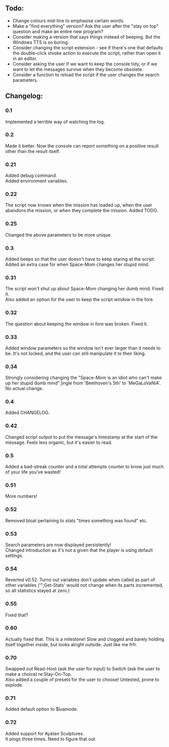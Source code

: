 ## Todo:
* Change colours mid-line to emphasise certain words.  
* Make a "find everything" version? Ask the user after the "stay on top" question and make an entire new program?  
* Consider making a version that says things instead of beeping. But the Windows TTS is so boring.  
* Consider changing the script extension - see if there's one that defaults the double-click invoke action to execute the script, rather than open it in an editor.  
* Consider asking the user if we want to keep the console tidy, or if we want to let the messages survive when they become obsolete.  
* Consider a function to reload the script if the user changes the search parameters.  

## Changelog:
### 0.1  
  Implemented a terrible way of watching the log.  
### 0.2  
  Made it better. Now the console can report something on a positive result other than the result itself.  
### 0.21  
  Added debug command.  
  Added environment variables.  
### 0.22  
  The script now knows when the mission has loaded up, when the user abandons the mission, or when they complete the mission. Added TODO.  
### 0.25  
  Changed the above parameters to be more unique.  
### 0.3  
  Added beeps so that the user doesn't have to keep staring at the script.  
  Added an extra case for when Space-Mom changes her stupid mind.  
### 0.31  
  The script won't shut up about Space-Mom changing her dumb mind. Fixed it.  
  Also added an option for the user to keep the script window in the fore.  
### 0.32  
  The question about keeping the window in fore was broken. Fixed it.  
### 0.33  
  Added window parameters so the window isn't ever larger than it needs to be. It's not locked, and the user can still manipulate it to their liking.  
### 0.34  
  Strongly considering changing the "Space-Mom is an idiot who can't make up her stupid dumb mind" jingle from 'Beethoven's 5th' to 'MeGaLoVaNiA'.  
  No actual change.  
### 0.4  
  Added CHANGELOG.  
### 0.42  
  Changed script output to put the message's timestamp at the start of the message. Feels less organic, but it's easier to read.  
### 0.5  
  Added a bad-streak counter and a total attempts counter to know just much of your life you've wasted!  
### 0.51  
  More numbers!  
### 0.52  
  Removed bloat pertaining to stats "times something was found" etc.  
### 0.53  
  Search parameters are now displayed persistently!  
  Changed introduction as it's not a given that the player is using default settings.  
### 0.54  
  Reverted v0.52. Turns out variables don't update when called as part of other variables ('";Get-Stats' would not change when its parts incremented, so all statistics stayed at zero.)  
### 0.55  
  Fixed that?  
### 0.60  
  Actually fixed that. This is a milestone! Slow and clogged and barely holding itself together inside, but looks alright outside. Just like me frfr.  
### 0.70  
  Swapped out Read-Host (ask the user for input) to Switch (ask the user to make a choice) re:Stay-On-Top.  
  Also added a couple of presets for the user to choose! Untested, prone to explode.  
### 0.71  
  Added default option to $luamode.  
### 0.72  
  Added support for Ayatan Sculptures.  
    It pings three times. Need to figure that out.  
